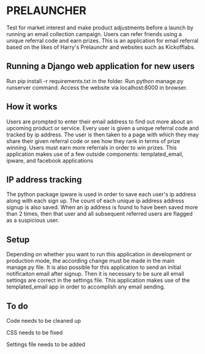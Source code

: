 # PRELAUNCHER #

Test for market interest and make product adjustments before a launch by running an email collection campaign. Users can refer friends using a unique referral code and earn prizes. This is an application for email referral based on the likes of Harry's Prelaunchr and websites such as Kickofflabs. 

## Running a Django web application for new users ##

Run pip install -r requirements.txt in the folder. Run python manage.py runserver command. Access the website via localhost:8000 in browser.

## How it works ##

Users are prompted to enter their email address to find out more about an upcoming product or service. Every user is given a unique referral code and tracked by ip address. The user is then taken to a page with which they may share their given referral code or see how they rank in terms of prize winning. Users must earn more referrals in order to win prizes. This application makes use of a few outside components: templated_email, ipware, and facebook applications

## IP address tracking ##

The python package ipware is used in order to save each user's ip address along with each sign up. The count of each unique ip address address signup is also saved. When an ip address is found to have been saved more than 2 times, then that user and all subsequent referred users are flagged as a suspicious user.

## Setup ##

Depending on whether you want to run this application in development or production mode, the according change must be made in the main manage.py file. It is also possible for this application to send an initial notificaiton email after signup. Then it is necessary to be sure all email settings are correct in the settings file. This application makes use of the templated_email app in order to accomplish any email sending.

## To do ##

Code needs to be cleaned up

CSS needs to be fixed

Settings file needs to be added 
